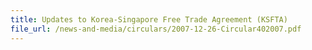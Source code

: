 ```yaml
---
title: Updates to Korea-Singapore Free Trade Agreement (KSFTA)
file_url: /news-and-media/circulars/2007-12-26-Circular402007.pdf
---
```

